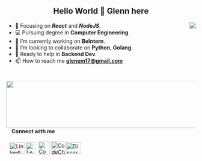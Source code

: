 <h2 align="center">Hello World 👋 Glenn here </h2>

<img align="right" src="https://github-readme-stats.vercel.app/api?username=Glenn-Mendonca&show_icons=true&icon_color=CE1D2D&text_color=718096&bg_color=00000000&hide_title=true&hide_border=true&count_private=true"/> 

- :orange_book: Focusing on ***React*** and ***NodeJS***.
- :computer: Pursuing degree in **Computer Engineering**.
- :telescope: I’m currently working on **BeIntern**.
- :two_men_holding_hands: I’m looking to collaborate on **Python, Golang**.
- 💁 Ready to help in **Backend Dev**.
- 📫 How to reach me **glenem17@gmail.com**
<h1></h1>


<img align="right" height=125px width=600px src="https://github-readme-stats.vercel.app/api/top-langs/?username=glenn-mendonca&layout=compact&show_icons=true&icon_color=CE1D2D&text_color=718096&bg_color=00000000&hide_title=true&hide_border=true&hide=tcl,jupyter%20notebook&langs_count=10"/>


#### &emsp;Connect with me
&nbsp;
<a href="https://www.linkedin.com/in/glenn17/" target="blank"><img align="center" src="https://cdn.worldvectorlogo.com/logos/linkedin-icon-2.svg" alt="LinkedIn" height="30" width="40" /></a>&nbsp;<a href="https://leetcode.com/glen17/" target="blank"><img align="center" src="https://leetcode.com/_next/static/images/logo-dark-c96c407d175e36c81e236fcfdd682a0b.png" alt="LeetCode" height="30" width="25" /></a>&nbsp;&nbsp;<a href="https://codeforces.com/profile/glennmendonca" target="blank"><img align="center" src="https://cdn.codeforces.com/s/0/favicon-96x96.png" alt="Codeforces" height="35" width="30" /></a>&nbsp;<a href="https://www.codechef.com/users/glen17" target="blank"><img align="center" src="https://encrypted-tbn0.gstatic.com/images?q=tbn:ANd9GcQIZeQjsAAjJfZCwkusa3rAxmv7YUiZ1OKI2CwYIXQR9L1Jo6Afx-Ct_cPAZ9tJOZGEexY&usqp=CAU" alt="CodeChef" height="35" width="40" /></a><a href="https://discord.gg/6422" target="blank"><img align="center" src="https://cdn.worldvectorlogo.com/logos/discord.svg" alt="Discord" height="30" width="40" /></a>
